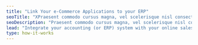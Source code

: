 ```yaml
---
title: "Link Your e-Commerce Applications to your ERP"
seoTitle: "XPraesent commodo cursus magna, vel scelerisque nisl consectetur et. Nullam quis risus eget urna mollis ornare vel eu leo."
seoDescription: "Praesent commodo cursus magna, vel scelerisque nisl consectetur et. Nullam quis risus eget urna mollis ornare vel eu leo."
lead: "Integrate your accounting (or ERP) system with your online sales channels using Stock2Shop. Whether you’re selling on an e-commerce website or require a trade (wholesale) store with multi-price tier functionality, we will keep your product data in sync and ensure that orders are captured automatically."
type: how-it-works
---
```

